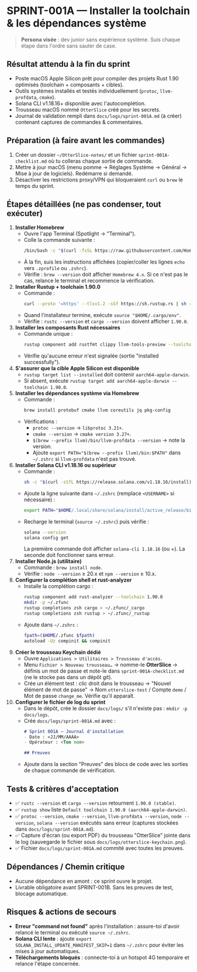 # SPRINT-001A — Installer la toolchain & les dépendances système

> **Persona visée** : dev junior sans expérience système. Suis chaque étape dans l'ordre sans sauter de case.

## Résultat attendu à la fin du sprint
- Poste macOS Apple Silicon prêt pour compiler des projets Rust 1.90 optimisés (toolchain + composants + cibles).
- Outils systèmes installés et testés individuellement (`protoc`, `llvm-profdata`, `cmake`).
- Solana CLI v1.18.16+ disponible avec l'autocomplétion.
- Trousseau macOS nommé `OtterSlice` créé pour les secrets.
- Journal de validation rempli dans `docs/logs/sprint-001A.md` (à créer) contenant captures de commandes & commentaires.

## Préparation (à faire avant les commandes)
1. Créer un dossier `~/OtterSlice-notes/` et un fichier `sprint-001A-checklist.md` où tu colleras chaque sortie de commande.
2. Mettre à jour macOS (menu pomme → Réglages Système → Général → Mise à jour de logiciels). Redémarre si demandé.
3. Désactiver les restrictions proxy/VPN qui bloqueraient `curl` ou `brew` le temps du sprint.

## Étapes détaillées (ne pas condenser, tout exécuter)
1. **Installer Homebrew**
   - Ouvre l'app Terminal (Spotlight → "Terminal").
   - Colle la commande suivante :
     ```bash
     /bin/bash -c "$(curl -fsSL https://raw.githubusercontent.com/Homebrew/install/HEAD/install.sh)"
     ```
   - À la fin, suis les instructions affichées (copier/coller les lignes `echo` vers `.zprofile` ou `.zshrc`).
   - Vérifie : `brew --version` doit afficher `Homebrew 4.x`. Si ce n'est pas le cas, relance le terminal et recommence la vérification.
2. **Installer Rustup + toolchain 1.90.0**
   - Commande :
     ```bash
     curl --proto '=https' --tlsv1.2 -sSf https://sh.rustup.rs | sh -s -- -y --default-toolchain 1.90.0
     ```
   - Quand l'installateur termine, exécute `source "$HOME/.cargo/env"`.
   - Vérifie : `rustc --version` et `cargo --version` doivent afficher `1.90.0`.
3. **Installer les composants Rust nécessaires**
   - Commande unique :
     ```bash
     rustup component add rustfmt clippy llvm-tools-preview --toolchain 1.90.0
     ```
   - Vérifie qu'aucune erreur n'est signalée (sortie "installed successfully").
4. **S'assurer que la cible Apple Silicon est disponible**
   - `rustup target list --installed` doit contenir `aarch64-apple-darwin`.
   - Si absent, exécute `rustup target add aarch64-apple-darwin --toolchain 1.90.0`.
5. **Installer les dépendances système via Homebrew**
   - Commande :
     ```bash
     brew install protobuf cmake llvm coreutils jq pkg-config
     ```
   - Vérifications :
     - `protoc --version` → `libprotoc 3.21+`.
     - `cmake --version` → `cmake version 3.27+`.
     - `$(brew --prefix llvm)/bin/llvm-profdata --version` → note la version.
     - Ajoute `export PATH="$(brew --prefix llvm)/bin:$PATH"` dans `~/.zshrc` si `llvm-profdata` n'est pas trouvé.
6. **Installer Solana CLI v1.18.16 ou supérieur**
   - Commande :
     ```bash
     sh -c "$(curl -sSfL https://release.solana.com/v1.18.16/install)"
     ```
   - Ajoute la ligne suivante dans `~/.zshrc` (remplace `<USERNAME>` si nécessaire) :
     ```bash
     export PATH="$HOME/.local/share/solana/install/active_release/bin:$PATH"
     ```
   - Recharge le terminal (`source ~/.zshrc`) puis vérifie :
     ```bash
     solana --version
     solana config get
     ```
     La première commande doit afficher `solana-cli 1.18.16` (ou +). La seconde doit fonctionner sans erreur.
7. **Installer Node.js (utilitaire)**
   - Commande : `brew install node`.
   - Vérifie : `node --version` ≥ 20.x et `npm --version` ≥ 10.x.
8. **Configurer la complétion shell et rust-analyzer**
   - Installe la complétion cargo :
     ```bash
     rustup component add rust-analyzer --toolchain 1.90.0
     mkdir -p ~/.zfunc
     rustup completions zsh cargo > ~/.zfunc/_cargo
     rustup completions zsh rustup > ~/.zfunc/_rustup
     ```
   - Ajoute dans `~/.zshrc` :
     ```bash
     fpath=($HOME/.zfunc $fpath)
     autoload -Uz compinit && compinit
     ```
9. **Créer le trousseau Keychain dédié**
   - Ouvre `Applications > Utilitaires > Trousseau d'accès`.
   - Menu `Fichier > Nouveau trousseau…` → nomme-le **OtterSlice** → définis un mot de passe et note-le dans `sprint-001A-checklist.md` (ne le stocke pas dans un dépôt git).
   - Crée un élément test : clic droit dans le trousseau → "Nouvel élément de mot de passe" → Nom `otterslice-test` / Compte `demo` / Mot de passe `change_me`. Vérifie qu'il apparaît.
10. **Configurer le fichier de log du sprint**
    - Dans le dépôt, crée le dossier `docs/logs/` s'il n'existe pas : `mkdir -p docs/logs`.
    - Crée `docs/logs/sprint-001A.md` avec :
      ```markdown
      # Sprint 001A — Journal d'installation
      - Date : <JJ/MM/AAAA>
      - Opérateur : <Ton nom>

      ## Preuves
      ```
    - Ajoute dans la section "Preuves" des blocs de code avec les sorties de chaque commande de vérification.

## Tests & critères d'acceptation
- ✅ `rustc --version` et `cargo --version` retournent `1.90.0 (stable)`.
- ✅ `rustup show` liste `Default toolchain 1.90.0 (aarch64-apple-darwin)`.
- ✅ `protoc --version`, `cmake --version`, `llvm-profdata --version`, `node --version`, `solana --version` exécutés sans erreur (captures stockées dans `docs/logs/sprint-001A.md`).
- ✅ Capture d'écran (ou export PDF) du trousseau "OtterSlice" jointe dans le log (sauvegarde le fichier sous `docs/logs/otterslice-keychain.png`).
- ✅ Fichier `docs/logs/sprint-001A.md` commité avec toutes les preuves.

## Dépendances / Chemin critique
- Aucune dépendance en amont : ce sprint ouvre le projet.
- Livrable obligatoire avant SPRINT-001B. Sans les preuves de test, blocage automatique.

## Risques & actions de secours
- **Erreur "command not found"** après l'installation : assure-toi d'avoir relancé le terminal ou exécuté `source ~/.zshrc`.
- **Solana CLI lente** : ajoute `export SOLANA_INSTALL_UPDATE_MANIFEST_SKIP=1` dans `~/.zshrc` pour éviter les mises à jour automatiques.
- **Téléchargements bloqués** : connecte-toi à un hotspot 4G temporaire et relance l'étape concernée.
